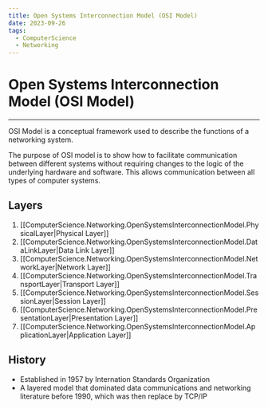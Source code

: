 ```yaml
---
title: Open Systems Interconnection Model (OSI Model)
date: 2023-09-26
tags:
  - ComputerScience
  - Networking
---
```


# Open Systems Interconnection Model (OSI Model)

---

OSI Model is a conceptual framework used to describe the functions of a networking system.

The purpose of OSI model is to show how to facilitate communication between different systems without requiring changes to the logic of the underlying hardware and software. This allows communication between all types of computer systems.

## Layers

1. [[ComputerScience.Networking.OpenSystemsInterconnectionModel.PhysicalLayer|Physical Layer]]
2. [[ComputerScience.Networking.OpenSystemsInterconnectionModel.DataLinkLayer|Data Link Layer]]
3. [[ComputerScience.Networking.OpenSystemsInterconnectionModel.NetworkLayer|Network Layer]]
4. [[ComputerScience.Networking.OpenSystemsInterconnectionModel.TransportLayer|Transport Layer]]
5. [[ComputerScience.Networking.OpenSystemsInterconnectionModel.SessionLayer|Session Layer]]
6. [[ComputerScience.Networking.OpenSystemsInterconnectionModel.PresentationLayer|Presentation Layer]]
7. [[ComputerScience.Networking.OpenSystemsInterconnectionModel.ApplicationLayer|Application Layer]]

## History

- Established in 1957 by Internation Standards Organization
- A layered model that dominated data communications and networking literature before 1990, which was then replace by TCP/IP
